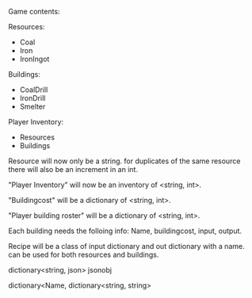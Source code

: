 ﻿Game contents:

Resources:
- Coal
- Iron
- IronIngot

Buildings:
- CoalDrill
- IronDrill
- Smelter

Player Inventory:
- Resources
- Buildings






Resource will now only be a string.
for duplicates of the same resource there will also be an increment in an int.

"Player Inventory" will now be an inventory of <string, int>.

"Buildingcost" will be a dictionary of <string, int>.

"Player building roster" will be a dictionary of <string, int>.

Each building needs the folloing info: Name, buildingcost, input, output.

Recipe will be a class of input dictionary and out dictionary with a name. can be used for both resources and buildings.

dictionary<string, json> jsonobj

dictionary<Name, dictionary<string, string>